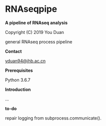 # RNAseqpipe

**A pipeline of RNAseq analysis**

Copyright (C) 2019 You Duan

general RNAseq process pipeline

**Contact**

yduan94@ihb.ac.cn

**Prerequisites**

Python 3.6.7

**Introduction**

...

**to-do**

repair logging from subprocess.communicate().

